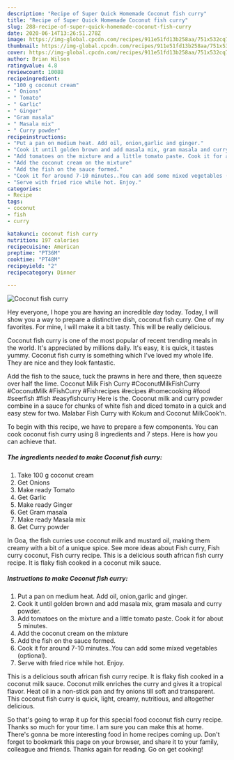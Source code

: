 ```yaml
---
description: "Recipe of Super Quick Homemade Coconut fish curry"
title: "Recipe of Super Quick Homemade Coconut fish curry"
slug: 288-recipe-of-super-quick-homemade-coconut-fish-curry
date: 2020-06-14T13:26:51.278Z
image: https://img-global.cpcdn.com/recipes/911e51fd13b258aa/751x532cq70/coconut-fish-curry-recipe-main-photo.jpg
thumbnail: https://img-global.cpcdn.com/recipes/911e51fd13b258aa/751x532cq70/coconut-fish-curry-recipe-main-photo.jpg
cover: https://img-global.cpcdn.com/recipes/911e51fd13b258aa/751x532cq70/coconut-fish-curry-recipe-main-photo.jpg
author: Brian Wilson
ratingvalue: 4.8
reviewcount: 10088
recipeingredient:
- "100 g coconut cream"
- " Onions"
- " Tomato"
- " Garlic"
- " Ginger"
- "Gram masala"
- " Masala mix"
- " Curry powder"
recipeinstructions:
- "Put a pan on medium heat. Add oil, onion,garlic and ginger."
- "Cook it until golden brown and add masala mix, gram masala and curry powder."
- "Add tomatoes on the mixture and a little tomato paste. Cook it for about 5 minutes."
- "Add the coconut cream on the mixture"
- "Add the fish on the sauce formed."
- "Cook it for around 7-10 minutes..You can add some mixed vegetables (optional)."
- "Serve with fried rice while hot. Enjoy."
categories:
- Recipe
tags:
- coconut
- fish
- curry

katakunci: coconut fish curry 
nutrition: 197 calories
recipecuisine: American
preptime: "PT36M"
cooktime: "PT48M"
recipeyield: "2"
recipecategory: Dinner

---
```



![Coconut fish curry](https://img-global.cpcdn.com/recipes/911e51fd13b258aa/751x532cq70/coconut-fish-curry-recipe-main-photo.jpg)

Hey everyone, I hope you are having an incredible day today. Today, I will show you a way to prepare a distinctive dish, coconut fish curry. One of my favorites. For mine, I will make it a bit tasty. This will be really delicious.

Coconut fish curry is one of the most popular of recent trending meals in the world. It's appreciated by millions daily. It's easy, it is quick, it tastes yummy. Coconut fish curry is something which I've loved my whole life. They are nice and they look fantastic.

Add the fish to the sauce, tuck the prawns in here and there, then squeeze over half the lime. Coconut Milk Fish Curry #CoconutMilkFishCurry #CoconutMilk #FishCurry #Fishrecipes #recipes #homecooking #food #seerfish #fish #easyfishcurry Here is the. Coconut milk and curry powder combine in a sauce for chunks of white fish and diced tomato in a quick and easy stew for two. Malabar Fish Curry with Kokum and Coconut MilkCook&#39;n.


To begin with this recipe, we have to prepare a few components. You can cook coconut fish curry using 8 ingredients and 7 steps. Here is how you can achieve that.

<!--inarticleads1-->

##### The ingredients needed to make Coconut fish curry:

1. Take 100 g coconut cream
1. Get  Onions
1. Make ready  Tomato
1. Get  Garlic
1. Make ready  Ginger
1. Get Gram masala
1. Make ready  Masala mix
1. Get  Curry powder


In Goa, the fish curries use coconut milk and mustard oil, making them creamy with a bit of a unique spice. See more ideas about Fish curry, Fish curry coconut, Fish curry recipe. This is a delicious south african fish curry recipe. It is flaky fish cooked in a coconut milk sauce. 

<!--inarticleads2-->

##### Instructions to make Coconut fish curry:

1. Put a pan on medium heat. Add oil, onion,garlic and ginger.
1. Cook it until golden brown and add masala mix, gram masala and curry powder.
1. Add tomatoes on the mixture and a little tomato paste. Cook it for about 5 minutes.
1. Add the coconut cream on the mixture
1. Add the fish on the sauce formed.
1. Cook it for around 7-10 minutes..You can add some mixed vegetables (optional).
1. Serve with fried rice while hot. Enjoy.


This is a delicious south african fish curry recipe. It is flaky fish cooked in a coconut milk sauce. Coconut milk enriches the curry and gives it a tropical flavor. Heat oil in a non-stick pan and fry onions till soft and transparent. This coconut fish curry is quick, light, creamy, nutritious, and altogether delicious. 

So that's going to wrap it up for this special food coconut fish curry recipe. Thanks so much for your time. I am sure you can make this at home. There's gonna be more interesting food in home recipes coming up. Don't forget to bookmark this page on your browser, and share it to your family, colleague and friends. Thanks again for reading. Go on get cooking!
